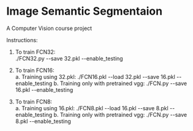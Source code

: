 # Image Semantic Segmentaion		
 A Computer Vision course project		

Instructions:  
1. To train FCN32:<br />
./FCN32.py --save 32.pkl --enable_testing

2. To train FCN16:  <br />
a. Training using 32.pkl:  ./FCN16.pkl --load 32.pkl --save 16.pkl --enable_testing
b. Training only with pretrained vgg:  ./FCN.py --save 16.pkl --enable_testing

3. To train FCN8:  <br />
a. Training using 16.pkl:  ./FCN8.pkl --load 16.pkl --save 8.pkl --enable_testing
b. Training only with pretrained vgg:  ./FCN.py --save 8.pkl --enable_testing
